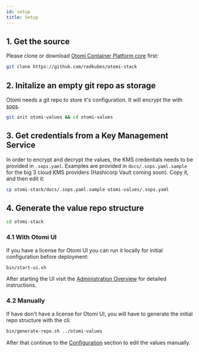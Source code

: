 ```yaml
---
id: setup
title: Setup
---
```


## 1. Get the source

Please clone or download [Otomi Container Platform core](https://github.com/redkubes/otomi-stack) first:
```bash
git clone https://github.com/redkubes/otomi-stack
```

## 2. Initalize an empty git repo as storage

Otomi needs a git repo to store it's configuration. It will encrypt the with [sops](https://github.com/mozilla/sops).

```bash
git init otomi-values && cd otomi-values
```

## 3. Get credentials from a Key Management Service

In order to encrypt and decrypt the values, the KMS credentials needs to be provided in `.sops.yaml`. Examples are provided in `docs/.sops.yaml.sample` for the big 3 cloud KMS providers (Hashicorp Vault coming soon). Copy it, and then edit it:

```bash
cp otomi-stack/docs/.sops.yaml.sample otomi-values/.sops.yaml
```

## 4. Generate the value repo structure

```bash
cd otomi-stack
```

### 4.1 With Otomi UI

If you have a license for Otomi UI you can run it locally for initial configuration before deployment:
```bash
bin/start-ui.sh
```
After starting the UI visit the [Administration Overview](./administration-overview.md) for detailed instructions.

### 4.2 Manually

If have don't have a license for Otomi UI, you will have to generate the initial repo structure with the cli:
```bash
bin/generate-repo.sh ../otomi-values
```

After that continue to the [Configuration](./configuration.md) section to edit the values manually.

